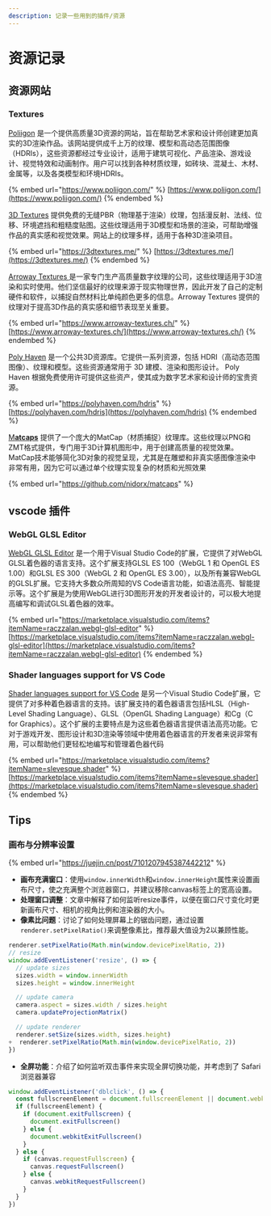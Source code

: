 ```yaml
---
description: 记录一些用到的插件/资源
---
```


# 资源记录

## 资源网站

### Textures

[Poliigon](https://www.poliigon.com/) 是一个提供高质量3D资源的网站，旨在帮助艺术家和设计师创建更加真实的3D渲染作品。该网站提供成千上万的纹理、模型和高动态范围图像（HDRIs），这些资源都经过专业设计，适用于建筑可视化、产品渲染、游戏设计、视觉特效和动画制作。用户可以找到各种材质纹理，如砖块、混凝土、木材、金属等，以及各类模型和环境HDRIs​​。

{% embed url="https://www.poliigon.com/" %}
[https://www.poliigon.com/](https://www.poliigon.com/)
{% endembed %}

[3D Textures](https://3dtextures.me/) 提供免费的无缝PBR（物理基于渲染）纹理，包括漫反射、法线、位移、环境遮挡和粗糙度贴图。这些纹理适用于3D模型和场景的渲染，可帮助增强作品的真实感和视觉效果。网站上的纹理多样，适用于各种3D渲染项目​​。

{% embed url="https://3dtextures.me/" %}
[https://3dtextures.me/](https://3dtextures.me/)
{% endembed %}

[Arroway Textures ](https://www.arroway-textures.ch/) 是一家专门生产高质量数字纹理的公司，这些纹理适用于3D渲染和实时使用。他们坚信最好的纹理来源于现实物理世界，因此开发了自己的定制硬件和软件，以捕捉自然材料比单纯颜色更多的信息。Arroway Textures 提供的纹理对于提高3D作品的真实感和细节表现至关重要​​。

{% embed url="https://www.arroway-textures.ch/" %}
[https://www.arroway-textures.ch/](https://www.arroway-textures.ch/)
{% endembed %}

[Poly Haven](https://polyhaven.com/hdris) 是一个公共3D资源库。它提供一系列资源，包括 HDRI（高动态范围图像）、纹理和模型。这些资源通常用于 3D 建模、渲染和图形设计。 Poly Haven 根据免费使用许可提供这些资产，使其成为数字艺术家和设计师的宝贵资源​​。

{% embed url="https://polyhaven.com/hdris" %}
[https://polyhaven.com/hdris](https://polyhaven.com/hdris)
{% endembed %}

[M**atcaps**](https://github.com/nidorx/matcaps) 提供了一个庞大的MatCap（材质捕捉）纹理库。这些纹理以PNG和ZMT格式提供，专门用于3D计算机图形中，用于创建高质量的视觉效果。MatCap技术能够简化3D对象的视觉呈现，尤其是在雕塑和非真实感图像渲染中非常有用，因为它可以通过单个纹理实现复杂的材质和光照效果

{% embed url="https://github.com/nidorx/matcaps" %}

## vscode 插件

### WebGL GLSL Editor

[WebGL GLSL Editor](https://marketplace.visualstudio.com/items?itemName=raczzalan.webgl-glsl-editor) 是一个用于Visual Studio Code的扩展，它提供了对WebGL GLSL着色器的语言支持。这个扩展支持GLSL ES 100（WebGL 1 和 OpenGL ES 1.00）和GLSL ES 300（WebGL 2 和 OpenGL ES 3.00），以及所有兼容WebGL的GLSL扩展。它支持大多数众所周知的VS Code语言功能，如语法高亮、智能提示等。这个扩展是为使用WebGL进行3D图形开发的开发者设计的，可以极大地提高编写和调试GLSL着色器的效率​​。

{% embed url="https://marketplace.visualstudio.com/items?itemName=raczzalan.webgl-glsl-editor" %}
[https://marketplace.visualstudio.com/items?itemName=raczzalan.webgl-glsl-editor](https://marketplace.visualstudio.com/items?itemName=raczzalan.webgl-glsl-editor)
{% endembed %}

### Shader languages support for VS Code

[Shader languages support for VS Code](https://marketplace.visualstudio.com/items?itemName=slevesque.shader) 是另一个Visual Studio Code扩展，它提供了对多种着色器语言的支持。该扩展支持的着色器语言包括HLSL（High-Level Shading Language）、GLSL（OpenGL Shading Language）和Cg（C for Graphics）。这个扩展的主要特点是为这些着色器语言提供语法高亮功能。它对于游戏开发、图形设计和3D渲染等领域中使用着色器语言的开发者来说非常有用，可以帮助他们更轻松地编写和管理着色器代码

{% embed url="https://marketplace.visualstudio.com/items?itemName=slevesque.shader" %}
[https://marketplace.visualstudio.com/items?itemName=slevesque.shader](https://marketplace.visualstudio.com/items?itemName=slevesque.shader)
{% endembed %}

## Tips

### 画布与分辨率设置

{% embed url="https://juejin.cn/post/7101207945387442212" %}

* **画布充满窗口**：使用`window.innerWidth`和`window.innerHeight`属性来设置画布尺寸，使之充满整个浏览器窗口，并建议移除canvas标签上的宽高设置​​。
* **处理窗口调整**：文章中解释了如何监听resize事件，以便在窗口尺寸变化时更新画布尺寸、相机的视角比例和渲染器的大小​​。&#x20;
* **像素比问题**：讨论了如何处理屏幕上的锯齿问题，通过设置`renderer.setPixelRatio()`来调整像素比，推荐最大值设为2以兼顾性能​​。

```javascript
renderer.setPixelRatio(Math.min(window.devicePixelRatio, 2))
// resize
window.addEventListener('resize', () => {
  // update sizes
  sizes.width = window.innerWidth
  sizes.height = window.innerHeight

  // update camera
  camera.aspect = sizes.width / sizes.height
  camera.updateProjectionMatrix()

  // update renderer
  renderer.setSize(sizes.width, sizes.height)
+  renderer.setPixelRatio(Math.min(window.devicePixelRatio, 2))
})
```

* **全屏功能**：介绍了如何监听双击事件来实现全屏切换功能，并考虑到了 Safari 浏览器兼容

```javascript
window.addEventListener('dblclick', () => {
  const fullscreenElement = document.fullscreenElement || document.webkitFullscreenElement
  if (fullscreenElement) {
    if (document.exitFullscreen) {
      document.exitFullscreen()
    } else {
      document.webkitExitFullscreen()
    }
  } else {
    if (canvas.requestFullscreen) {
      canvas.requestFullscreen()
    } else {
      canvas.webkitRequestFullscreen()
    }
  }
})

```


